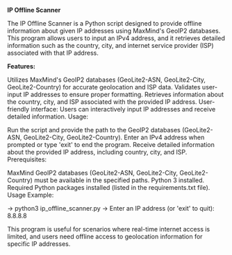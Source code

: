 **IP Offline Scanner**

The IP Offline Scanner is a Python script designed to provide offline information about given IP addresses using MaxMind's GeoIP2 databases. This program allows users to input an IPv4 address, and it retrieves detailed information such as the country, city, and internet service provider (ISP) associated with that IP address.

**Features:**

Utilizes MaxMind's GeoIP2 databases (GeoLite2-ASN, GeoLite2-City, GeoLite2-Country) for accurate geolocation and ISP data.
Validates user-input IP addresses to ensure proper formatting.
Retrieves information about the country, city, and ISP associated with the provided IP address.
User-friendly interface: Users can interactively input IP addresses and receive detailed information.
Usage:

Run the script and provide the path to the GeoIP2 databases (GeoLite2-ASN, GeoLite2-City, GeoLite2-Country).
Enter an IPv4 address when prompted or type 'exit' to end the program.
Receive detailed information about the provided IP address, including country, city, and ISP.
Prerequisites:

MaxMind GeoIP2 databases (GeoLite2-ASN, GeoLite2-City, GeoLite2-Country) must be available in the specified paths.
Python 3 installed.
Required Python packages installed (listed in the requirements.txt file).
Usage Example:



-> python3 ip_offline_scanner.py
-> Enter an IP address (or 'exit' to quit): 8.8.8.8

This program is useful for scenarios where real-time internet access is limited, and users need offline access to geolocation information for specific IP addresses.

